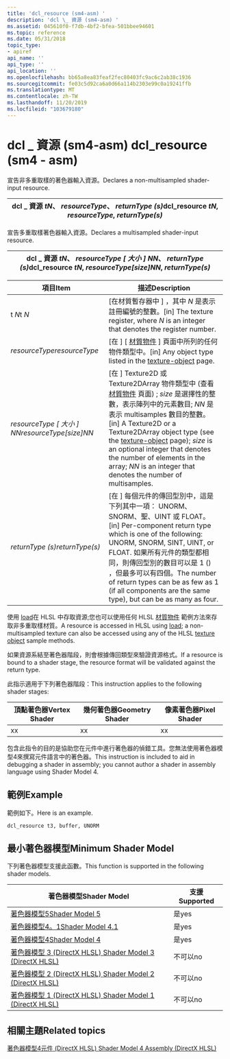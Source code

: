 ```yaml
---
title: 'dcl_resource (sm4-asm) '
description: 'dcl \_ 資源 (sm4-asm) '
ms.assetid: 045610f0-f7db-4bf2-bfea-501bbee94601
ms.topic: reference
ms.date: 05/31/2018
topic_type:
- apiref
api_name: ''
api_type: ''
api_location: ''
ms.openlocfilehash: bb65a8ea83feaf2fec80403fc9ac6c2ab38c1936
ms.sourcegitcommit: fe03c5d92ca6a0d66a114b2303e99c0a19241ffb
ms.translationtype: MT
ms.contentlocale: zh-TW
ms.lasthandoff: 11/20/2019
ms.locfileid: "103679180"
---
```

# <a name="dcl_resource-sm4---asm"></a><span data-ttu-id="c932e-103">dcl \_ 資源 (sm4-asm) </span><span class="sxs-lookup"><span data-stu-id="c932e-103">dcl\_resource (sm4 - asm)</span></span>

<span data-ttu-id="c932e-104">宣告非多重取樣的著色器輸入資源。</span><span class="sxs-lookup"><span data-stu-id="c932e-104">Declares a non-multisampled shader-input resource.</span></span>



| <span data-ttu-id="c932e-105">dcl \_ 資源 *tN*、 *resourceType*、 *returnType (s)*</span><span class="sxs-lookup"><span data-stu-id="c932e-105">dcl\_resource *tN*, *resourceType*, *returnType(s)*</span></span> |
|-----------------------------------------------------|



 

<span data-ttu-id="c932e-106">宣告多重取樣著色器輸入資源。</span><span class="sxs-lookup"><span data-stu-id="c932e-106">Declares a multisampled shader-input resource.</span></span>



| <span data-ttu-id="c932e-107">dcl \_ 資源 *tN*、 *resourceType \[ 大小 \] NN*、 *returnType (s)*</span><span class="sxs-lookup"><span data-stu-id="c932e-107">dcl\_resource *tN*, *resourceType\[size\]NN*, *returnType(s)*</span></span> |
|---------------------------------------------------------------|



 



| <span data-ttu-id="c932e-108">項目</span><span class="sxs-lookup"><span data-stu-id="c932e-108">Item</span></span>                                                                                                                                                     | <span data-ttu-id="c932e-109">描述</span><span class="sxs-lookup"><span data-stu-id="c932e-109">Description</span></span>                                                                                                                                                                                                                                                              |
|----------------------------------------------------------------------------------------------------------------------------------------------------------|--------------------------------------------------------------------------------------------------------------------------------------------------------------------------------------------------------------------------------------------------------------------------|
| <span data-ttu-id="c932e-110"><span id="tN"></span><span id="tn"></span><span id="TN"></span>t *N*</span><span class="sxs-lookup"><span data-stu-id="c932e-110"><span id="tN"></span><span id="tn"></span><span id="TN"></span>t *N*</span></span><br/>                                                                           | <span data-ttu-id="c932e-111">\[在材質暫存器中 \] ，其中 *N* 是表示註冊編號的整數。</span><span class="sxs-lookup"><span data-stu-id="c932e-111">\[in\] The texture register, where *N* is an integer that denotes the register number.</span></span><br/>                                                                                                                                                                        |
| <span data-ttu-id="c932e-112"><span id="resourceType"></span><span id="resourcetype"></span><span id="RESOURCETYPE"></span>*resourceType*</span><span class="sxs-lookup"><span data-stu-id="c932e-112"><span id="resourceType"></span><span id="resourcetype"></span><span id="RESOURCETYPE"></span>*resourceType*</span></span><br/>                                   | <span data-ttu-id="c932e-113">\[在 \] [ [材質物件](dx-graphics-hlsl-to-type.md) ] 頁面中所列的任何物件類型中。</span><span class="sxs-lookup"><span data-stu-id="c932e-113">\[in\] Any object type listed in the [texture-object](dx-graphics-hlsl-to-type.md) page.</span></span><br/>                                                                                                                                                                     |
| <span data-ttu-id="c932e-114"><span id="resourceType_size_NN"></span><span id="resourcetype_size_nn"></span><span id="RESOURCETYPE_SIZE_NN"></span>*resourceType \[ 大小 \] NN*</span><span class="sxs-lookup"><span data-stu-id="c932e-114"><span id="resourceType_size_NN"></span><span id="resourcetype_size_nn"></span><span id="RESOURCETYPE_SIZE_NN"></span>*resourceType\[size\]NN*</span></span><br/> | <span data-ttu-id="c932e-115">\[在 \] Texture2D 或 Texture2DArray 物件類型中 (查看 [材質物件](dx-graphics-hlsl-to-type.md) 頁面) ; *size* 是選擇性的整數，表示陣列中的元素數目; *NN* 是表示 multisamples 數目的整數。</span><span class="sxs-lookup"><span data-stu-id="c932e-115">\[in\] A Texture2D or a Texture2DArray object type (see the [texture-object](dx-graphics-hlsl-to-type.md) page); *size* is an optional integer that denotes the number of elements in the array; *NN* is an integer that denotes the number of multisamples.</span></span><br/> |
| <span data-ttu-id="c932e-116"><span id="returnType_s_"></span><span id="returntype_s_"></span><span id="RETURNTYPE_S_"></span>*returnType (s)*</span><span class="sxs-lookup"><span data-stu-id="c932e-116"><span id="returnType_s_"></span><span id="returntype_s_"></span><span id="RETURNTYPE_S_"></span>*returnType(s)*</span></span><br/>                               | <span data-ttu-id="c932e-117">\[在 \] 每個元件的傳回型別中，這是下列其中一項： UNORM、SNORM、聖、UINT 或 FLOAT。</span><span class="sxs-lookup"><span data-stu-id="c932e-117">\[in\] Per-component return type which is one of the following: UNORM, SNORM, SINT, UINT, or FLOAT.</span></span> <span data-ttu-id="c932e-118">如果所有元件的類型都相同，則傳回型別的數目可以是 1 () ，但最多可以有四個。</span><span class="sxs-lookup"><span data-stu-id="c932e-118">The number of return types can be as few as 1 (if all components are the same type), but can be as many as four.</span></span><br/>                                          |



 

<span data-ttu-id="c932e-119">使用 [load](dx-graphics-hlsl-to-load.md)在 HLSL 中存取資源;您也可以使用任何 HLSL [材質物件](dx-graphics-hlsl-to-type.md) 範例方法來存取非多重取樣材質。</span><span class="sxs-lookup"><span data-stu-id="c932e-119">A resource is accessed in HLSL using [load](dx-graphics-hlsl-to-load.md); a non-multisampled texture can also be accessed using any of the HLSL [texture object](dx-graphics-hlsl-to-type.md) sample methods.</span></span>

<span data-ttu-id="c932e-120">如果資源系結至著色器階段，則會根據傳回類型來驗證資源格式。</span><span class="sxs-lookup"><span data-stu-id="c932e-120">If a resource is bound to a shader stage, the resource format will be validated against the return type.</span></span>

<span data-ttu-id="c932e-121">此指示適用于下列著色器階段：</span><span class="sxs-lookup"><span data-stu-id="c932e-121">This instruction applies to the following shader stages:</span></span>



| <span data-ttu-id="c932e-122">頂點著色器</span><span class="sxs-lookup"><span data-stu-id="c932e-122">Vertex Shader</span></span> | <span data-ttu-id="c932e-123">幾何著色器</span><span class="sxs-lookup"><span data-stu-id="c932e-123">Geometry Shader</span></span> | <span data-ttu-id="c932e-124">像素著色器</span><span class="sxs-lookup"><span data-stu-id="c932e-124">Pixel Shader</span></span> |
|---------------|-----------------|--------------|
| <span data-ttu-id="c932e-125">x</span><span class="sxs-lookup"><span data-stu-id="c932e-125">x</span></span>             | <span data-ttu-id="c932e-126">x</span><span class="sxs-lookup"><span data-stu-id="c932e-126">x</span></span>               | <span data-ttu-id="c932e-127">x</span><span class="sxs-lookup"><span data-stu-id="c932e-127">x</span></span>            |



 

<span data-ttu-id="c932e-128">包含此指令的目的是協助您在元件中進行著色器的偵錯工具。您無法使用著色器模型4來撰寫元件語言中的著色器。</span><span class="sxs-lookup"><span data-stu-id="c932e-128">This instruction is included to aid in debugging a shader in assembly; you cannot author a shader in assembly language using Shader Model 4.</span></span>

## <a name="example"></a><span data-ttu-id="c932e-129">範例</span><span class="sxs-lookup"><span data-stu-id="c932e-129">Example</span></span>

<span data-ttu-id="c932e-130">範例如下。</span><span class="sxs-lookup"><span data-stu-id="c932e-130">Here is an example.</span></span>


```
dcl_resource t3, buffer, UNORM
```



## <a name="minimum-shader-model"></a><span data-ttu-id="c932e-131">最小著色器模型</span><span class="sxs-lookup"><span data-stu-id="c932e-131">Minimum Shader Model</span></span>

<span data-ttu-id="c932e-132">下列著色器模型支援此函數。</span><span class="sxs-lookup"><span data-stu-id="c932e-132">This function is supported in the following shader models.</span></span>



| <span data-ttu-id="c932e-133">著色器模型</span><span class="sxs-lookup"><span data-stu-id="c932e-133">Shader Model</span></span>                                              | <span data-ttu-id="c932e-134">支援</span><span class="sxs-lookup"><span data-stu-id="c932e-134">Supported</span></span> |
|-----------------------------------------------------------|-----------|
| [<span data-ttu-id="c932e-135">著色器模型5</span><span class="sxs-lookup"><span data-stu-id="c932e-135">Shader Model 5</span></span>](d3d11-graphics-reference-sm5.md)        | <span data-ttu-id="c932e-136">是</span><span class="sxs-lookup"><span data-stu-id="c932e-136">yes</span></span>       |
| [<span data-ttu-id="c932e-137">著色器模型4。1</span><span class="sxs-lookup"><span data-stu-id="c932e-137">Shader Model 4.1</span></span>](dx-graphics-hlsl-sm4.md)              | <span data-ttu-id="c932e-138">是</span><span class="sxs-lookup"><span data-stu-id="c932e-138">yes</span></span>       |
| [<span data-ttu-id="c932e-139">著色器模型4</span><span class="sxs-lookup"><span data-stu-id="c932e-139">Shader Model 4</span></span>](dx-graphics-hlsl-sm4.md)                | <span data-ttu-id="c932e-140">是</span><span class="sxs-lookup"><span data-stu-id="c932e-140">yes</span></span>       |
| [<span data-ttu-id="c932e-141">著色器模型 3 (DirectX HLSL) </span><span class="sxs-lookup"><span data-stu-id="c932e-141">Shader Model 3 (DirectX HLSL)</span></span>](dx-graphics-hlsl-sm3.md) | <span data-ttu-id="c932e-142">不可以</span><span class="sxs-lookup"><span data-stu-id="c932e-142">no</span></span>        |
| [<span data-ttu-id="c932e-143">著色器模型 2 (DirectX HLSL) </span><span class="sxs-lookup"><span data-stu-id="c932e-143">Shader Model 2 (DirectX HLSL)</span></span>](dx-graphics-hlsl-sm2.md) | <span data-ttu-id="c932e-144">不可以</span><span class="sxs-lookup"><span data-stu-id="c932e-144">no</span></span>        |
| [<span data-ttu-id="c932e-145">著色器模型 1 (DirectX HLSL) </span><span class="sxs-lookup"><span data-stu-id="c932e-145">Shader Model 1 (DirectX HLSL)</span></span>](dx-graphics-hlsl-sm1.md) | <span data-ttu-id="c932e-146">不可以</span><span class="sxs-lookup"><span data-stu-id="c932e-146">no</span></span>        |



 

## <a name="related-topics"></a><span data-ttu-id="c932e-147">相關主題</span><span class="sxs-lookup"><span data-stu-id="c932e-147">Related topics</span></span>

<dl> <dt>

[<span data-ttu-id="c932e-148">著色器模型4元件 (DirectX HLSL) </span><span class="sxs-lookup"><span data-stu-id="c932e-148">Shader Model 4 Assembly (DirectX HLSL)</span></span>](dx-graphics-hlsl-sm4-asm.md)
</dt> </dl>

 

 





